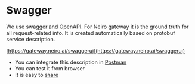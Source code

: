 # Swagger

We use swagger and OpenAPI. For Neiro gateway it is the ground truth for all request-related info. It is created automatically based on protobuf service description.

[https://gateway.neiro.ai/swaggerui](https://gateway.neiro.ai/swaggerui)


- You can integrate this description in [Postman](./postman.md)
- You can test it from browser
- It is easy to [share](../openapi/index.md)